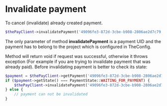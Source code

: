 # Invalidate payment

To cancel (invalidate) already created payment.

```php
$thePayClient->invalidatePayment('49096fe3-872d-3cbe-b908-2806ae2d7c79');
```

The only parameter of method **invalidatePayment** is a payment UID and the payment has to belong to the project which is configured in TheConfig.

Method will return void if request was successful, otherwise it throws exception (For example if you are trying to invalidate payment that was already paid). Before invalidating payment is better to check its state:


```php
$payment = $thePayClient->getPayment('49096fe3-872d-3cbe-b908-2806ae2d7c79');
if ($payment->getState() === PaymentState::WAITING_FOR_PAYMENT) {
    $thePayClient->invalidatePayment('49096fe3-872d-3cbe-b908-2806ae2d7c79');
} else {
    // payment can not be invalidated
}
```
